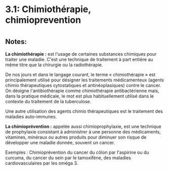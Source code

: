 
3.1: Chimiothérapie, chimioprevention
=====================================

# 

## Notes:

**La chimiothérapie :** est l'usage de certaines substances chimiques pour traiter une maladie. C'est une technique de traitement à part entière au même titre que la chirurgie ou la radiothérapie. 

De nos jours et dans le langage courant, le terme « chimiothérapie » est principalement utilisé pour désigner les traitements médicamenteux (agents chimio thérapeutiques cytostatiques et antinéoplasiques) contre le cancer. On désigne l'antibiothérapie comme chimiothérapie antibactérienne mais, dans la pratique médicale, le mot est plus habituellement utilisé dans le contexte du traitement de la tuberculose.

Une autre utilisation des agents chimio thérapeutiques est le traitement des maladies auto-immunes.

**La chimioprévention :** appelée aussi chimioprophylaxie, est une technique de prophylaxie consistant à administrer à une personne des médicaments, vitamines, minéraux ou autres produits pour diminuer son risque de développer une maladie donnée, souvent un cancer.

Exemples : Chimioprévention du cancer du côlon par l'aspirine ou du curcuma, du cancer du sein par le tamoxifène, des maladies cardiovasculaires par les oméga 3.
